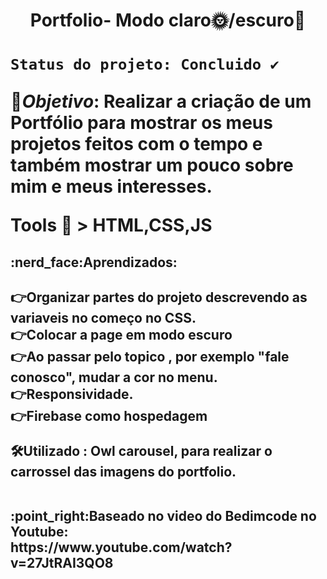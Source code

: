 <h1 align="center">Portfolio- Modo claro🌞/escuro🌛<h1>

	Status do projeto: Concluido ✔️
	
	
📌*Objetivo*: Realizar a criação de um Portfólio para mostrar os meus projetos feitos com o tempo e também mostrar um pouco sobre mim e meus interesses.<br>

Tools 🧰 >  HTML,CSS,JS

<h2>:nerd_face:Aprendizados: <h2>
	
👉Organizar partes do projeto descrevendo as variaveis no começo no CSS.<br>
👉Colocar a page em modo escuro<br>
👉Ao passar pelo topico , por exemplo "fale conosco", mudar a cor no menu.<br>
👉Responsividade.<br>
👉Firebase como hospedagem


	
🛠️Utilizado : Owl carousel, para realizar o carrossel das imagens do portfolio.

<br>
:point_right:Baseado no video do Bedimcode no Youtube:<br>https://www.youtube.com/watch?v=27JtRAI3QO8

